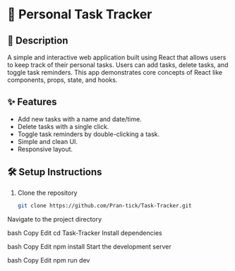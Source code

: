 # 📝 Personal Task Tracker

## 📄 Description
A simple and interactive web application built using React that allows users to keep track of their personal tasks. Users can add tasks, delete tasks, and toggle task reminders. This app demonstrates core concepts of React like components, props, state, and hooks.

## ✨ Features
- Add new tasks with a name and date/time.
- Delete tasks with a single click.
- Toggle task reminders by double-clicking a task.
- Simple and clean UI.
- Responsive layout.

## 🛠️ Setup Instructions
1. Clone the repository  
   ```bash
   git clone https://github.com/Pran-tick/Task-Tracker.git
Navigate to the project directory

bash
Copy
Edit
cd Task-Tracker
Install dependencies

bash
Copy
Edit
npm install
Start the development server

bash
Copy
Edit
npm run dev
